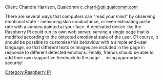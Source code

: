 Client: Chandra Harrison, Qualcomm <c_charri@qti.qualcomm.com>

There are several ways that computers can "read your mind" by observing
emotional state - measuring skin conductance, or even estimating pulse
rate with a camera pointed at your face. A dedicated device like the
Raspberry Pi could run its own web server, serving a single page that is
modified according to the detected emotional state of the user. Of
course, it should be possible to customise this behaviour with a simple
end-user language, so that different texts or images are included in the
page in response to different detected emotions. Finally, friends should
be able to add their own supportive feedback to the page ... using
appropriate security!

[Category:Raspberry Pi](Category:Raspberry_Pi "wikilink")